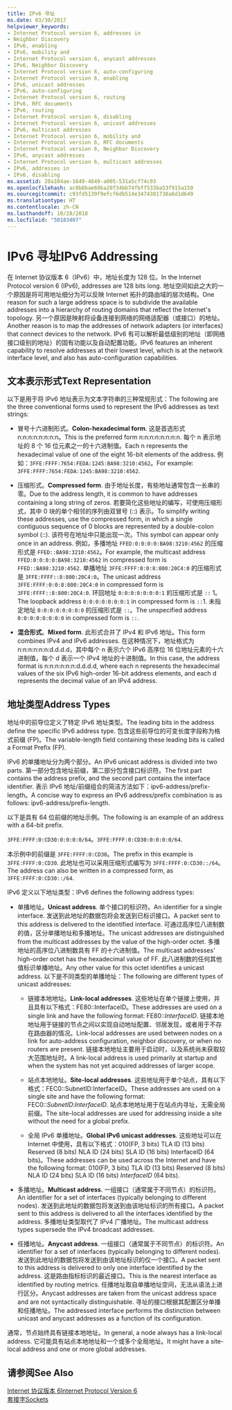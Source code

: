 ```yaml
---
title: IPv6 寻址
ms.date: 03/30/2017
helpviewer_keywords:
- Internet Protocol version 6, addresses in
- Neighbor Discovery
- IPv6, enabling
- IPv6, mobility and
- Internet Protocol version 6, anycast addresses
- IPv6, Neighbor Discovery
- Internet Protocol version 6, auto-configuring
- Internet Protocol version 6, enabling
- IPv6, unicast addresses
- IPv6, auto-configuring
- Internet Protocol version 6, routing
- IPv6, RFC documents
- IPv6, routing
- Internet Protocol version 6, disabling
- Internet Protocol version 6, unicast addresses
- IPv6, multicast addresses
- Internet Protocol version 6, mobility and
- Internet Protocol version 6, RFC documents
- Internet Protocol version 6, Neighbor Discovery
- IPv6, anycast addresses
- Internet Protocol version 6, multicast addresses
- IPv6, addresses in
- IPv6, disabling
ms.assetid: 20a104ae-1649-4649-a005-531a5cf74c93
ms.openlocfilehash: ac8b8bae69ba20f34bb74fbff533ba53f915a150
ms.sourcegitcommit: c93fd5139f9efcf6db514e3474301738a6d1d649
ms.translationtype: HT
ms.contentlocale: zh-CN
ms.lasthandoff: 10/28/2018
ms.locfileid: "50183407"
---
```

# <a name="ipv6-addressing"></a><span data-ttu-id="e8310-102">IPv6 寻址</span><span class="sxs-lookup"><span data-stu-id="e8310-102">IPv6 Addressing</span></span>
<span data-ttu-id="e8310-103">在 Internet 协议版本 6（IPv6）中，地址长度为 128 位。</span><span class="sxs-lookup"><span data-stu-id="e8310-103">In the Internet Protocol version 6 (IPv6), addresses are 128 bits long.</span></span> <span data-ttu-id="e8310-104">地址空间如此之大的一个原因是将可用地址细分为可以反映 Internet 拓扑的路由域的层次结构。</span><span class="sxs-lookup"><span data-stu-id="e8310-104">One reason for such a large address space is to subdivide the available addresses into a hierarchy of routing domains that reflect the Internet's topology.</span></span> <span data-ttu-id="e8310-105">另一个原因是映射将设备连接到网络的网络适配器（或接口）的地址。</span><span class="sxs-lookup"><span data-stu-id="e8310-105">Another reason is to map the addresses of network adapters (or interfaces) that connect devices to the network.</span></span> <span data-ttu-id="e8310-106">IPv6 有可以解析最低级别的地址（即网络接口级别的地址）的固有功能以及自动配置功能。</span><span class="sxs-lookup"><span data-stu-id="e8310-106">IPv6 features an inherent capability to resolve addresses at their lowest level, which is at the network interface level, and also has auto-configuration capabilities.</span></span>  
  
## <a name="text-representation"></a><span data-ttu-id="e8310-107">文本表示形式</span><span class="sxs-lookup"><span data-stu-id="e8310-107">Text Representation</span></span>  
 <span data-ttu-id="e8310-108">以下是用于将 IPv6 地址表示为文本字符串的三种常规形式：</span><span class="sxs-lookup"><span data-stu-id="e8310-108">The following are the three conventional forms used to represent the IPv6 addresses as text strings:</span></span>  
  
-   <span data-ttu-id="e8310-109">冒号十六进制形式。</span><span class="sxs-lookup"><span data-stu-id="e8310-109">**Colon-hexadecimal form**.</span></span> <span data-ttu-id="e8310-110">这是首选形式 n:n:n:n:n:n:n:n。</span><span class="sxs-lookup"><span data-stu-id="e8310-110">This is the preferred form n:n:n:n:n:n:n:n.</span></span> <span data-ttu-id="e8310-111">每个 n 表示地址的 8 个 16 位元素之一的十六进制值。</span><span class="sxs-lookup"><span data-stu-id="e8310-111">Each n represents the hexadecimal value of one of the eight 16-bit elements of the address.</span></span> <span data-ttu-id="e8310-112">例如：`3FFE:FFFF:7654:FEDA:1245:BA98:3210:4562`。</span><span class="sxs-lookup"><span data-stu-id="e8310-112">For example: `3FFE:FFFF:7654:FEDA:1245:BA98:3210:4562`.</span></span>  
  
-   <span data-ttu-id="e8310-113">压缩形式。</span><span class="sxs-lookup"><span data-stu-id="e8310-113">**Compressed form**.</span></span> <span data-ttu-id="e8310-114">由于地址长度，有些地址通常包含一长串的零。</span><span class="sxs-lookup"><span data-stu-id="e8310-114">Due to the address length, it is common to have addresses containing a long string of zeros.</span></span> <span data-ttu-id="e8310-115">若要简化这些地址的编写，可使用压缩形式，其中 0 块的单个相邻的序列由双冒号 (::) 表示。</span><span class="sxs-lookup"><span data-stu-id="e8310-115">To simplify writing these addresses, use the compressed form, in which a single contiguous sequence of 0 blocks are represented by a double-colon symbol (::).</span></span> <span data-ttu-id="e8310-116">该符号在地址中只能出现一次。</span><span class="sxs-lookup"><span data-stu-id="e8310-116">This symbol can appear only once in an address.</span></span> <span data-ttu-id="e8310-117">例如，多播地址 `FFED:0:0:0:0:BA98:3210:4562` 的压缩形式是 `FFED::BA98:3210:4562`。</span><span class="sxs-lookup"><span data-stu-id="e8310-117">For example, the multicast address `FFED:0:0:0:0:BA98:3210:4562` in compressed form is `FFED::BA98:3210:4562`.</span></span> <span data-ttu-id="e8310-118">单播地址 `3FFE:FFFF:0:0:8:800:20C4:0` 的压缩形式是 `3FFE:FFFF::8:800:20C4:0`。</span><span class="sxs-lookup"><span data-stu-id="e8310-118">The unicast address `3FFE:FFFF:0:0:8:800:20C4:0` in compressed form is `3FFE:FFFF::8:800:20C4:0`.</span></span> <span data-ttu-id="e8310-119">环回地址 `0:0:0:0:0:0:0:1` 的压缩形式是 `::` 1。</span><span class="sxs-lookup"><span data-stu-id="e8310-119">The loopback address `0:0:0:0:0:0:0:1` in compressed form is `::`1.</span></span> <span data-ttu-id="e8310-120">未指定地址 `0:0:0:0:0:0:0:0` 的压缩形式是 `::`。</span><span class="sxs-lookup"><span data-stu-id="e8310-120">The unspecified address `0:0:0:0:0:0:0:0` in compressed form is `::`.</span></span>  
  
-   <span data-ttu-id="e8310-121">**混合形式**。</span><span class="sxs-lookup"><span data-stu-id="e8310-121">**Mixed form**.</span></span> <span data-ttu-id="e8310-122">此形式合并了 IPv4 和 IPv6 地址。</span><span class="sxs-lookup"><span data-stu-id="e8310-122">This form combines IPv4 and IPv6 addresses.</span></span> <span data-ttu-id="e8310-123">在这种情况下，地址格式为 n:n:n:n:n:n:d.d.d.d，其中每个 n 表示六个 IPv6 高序位 16 位地址元素的十六进制值，每个 d 表示一个 IPv4 地址的十进制值。</span><span class="sxs-lookup"><span data-stu-id="e8310-123">In this case, the address format is n:n:n:n:n:n:d.d.d.d, where each n represents the hexadecimal values of the six IPv6 high-order 16-bit address elements, and each d represents the decimal value of an IPv4 address.</span></span>  
  
## <a name="address-types"></a><span data-ttu-id="e8310-124">地址类型</span><span class="sxs-lookup"><span data-stu-id="e8310-124">Address Types</span></span>  
 <span data-ttu-id="e8310-125">地址中的前导位定义了特定 IPv6 地址类型。</span><span class="sxs-lookup"><span data-stu-id="e8310-125">The leading bits in the address define the specific IPv6 address type.</span></span> <span data-ttu-id="e8310-126">包含这些前导位的可变长度字段称为格式前缀 (FP)。</span><span class="sxs-lookup"><span data-stu-id="e8310-126">The variable-length field containing these leading bits is called a Format Prefix (FP).</span></span>  
  
 <span data-ttu-id="e8310-127">IPv6 的单播地址分为两个部分。</span><span class="sxs-lookup"><span data-stu-id="e8310-127">An IPv6 unicast address is divided into two parts.</span></span> <span data-ttu-id="e8310-128">第一部分包含地址前缀，第二部分包含接口标识符。</span><span class="sxs-lookup"><span data-stu-id="e8310-128">The first part contains the address prefix, and the second part contains the interface identifier.</span></span> <span data-ttu-id="e8310-129">表示 IPv6 地址/前缀组合的简洁方法如下：ipv6-address/prefix-length。</span><span class="sxs-lookup"><span data-stu-id="e8310-129">A concise way to express an IPv6 address/prefix combination is as follows: ipv6-address/prefix-length.</span></span>  
  
 <span data-ttu-id="e8310-130">以下是具有 64 位前缀的地址示例。</span><span class="sxs-lookup"><span data-stu-id="e8310-130">The following is an example of an address with a 64-bit prefix.</span></span>  
  
 <span data-ttu-id="e8310-131">`3FFE:FFFF:0:CD30:0:0:0:0/64`。</span><span class="sxs-lookup"><span data-stu-id="e8310-131">`3FFE:FFFF:0:CD30:0:0:0:0/64`.</span></span>  
  
 <span data-ttu-id="e8310-132">本示例中的前缀是 `3FFE:FFFF:0:CD30`。</span><span class="sxs-lookup"><span data-stu-id="e8310-132">The prefix in this example is `3FFE:FFFF:0:CD30`.</span></span> <span data-ttu-id="e8310-133">此地址也可以采用压缩形式编写为 `3FFE:FFFF:0:CD30::/64`。</span><span class="sxs-lookup"><span data-stu-id="e8310-133">The address can also be written in a compressed form, as `3FFE:FFFF:0:CD30::/64`.</span></span>  
  
 <span data-ttu-id="e8310-134">IPv6 定义以下地址类型：</span><span class="sxs-lookup"><span data-stu-id="e8310-134">IPv6 defines the following address types:</span></span>  
  
-   <span data-ttu-id="e8310-135">单播地址。</span><span class="sxs-lookup"><span data-stu-id="e8310-135">**Unicast address**.</span></span> <span data-ttu-id="e8310-136">单个接口的标识符。</span><span class="sxs-lookup"><span data-stu-id="e8310-136">An identifier for a single interface.</span></span> <span data-ttu-id="e8310-137">发送到此地址的数据包将会发送到已标识接口。</span><span class="sxs-lookup"><span data-stu-id="e8310-137">A packet sent to this address is delivered to the identified interface.</span></span> <span data-ttu-id="e8310-138">可通过高序位八进制数的值，区分单播地址和多播地址。</span><span class="sxs-lookup"><span data-stu-id="e8310-138">The unicast addresses are distinguished from the multicast addresses by the value of the high-order octet.</span></span> <span data-ttu-id="e8310-139">多播地址的高序位八进制数具有 FF 的十六进制值。</span><span class="sxs-lookup"><span data-stu-id="e8310-139">The multicast addresses' high-order octet has the hexadecimal value of FF.</span></span> <span data-ttu-id="e8310-140">此八进制数的任何其他值标识单播地址。</span><span class="sxs-lookup"><span data-stu-id="e8310-140">Any other value for this octet identifies a unicast address.</span></span> <span data-ttu-id="e8310-141">以下是不同类型的单播地址：</span><span class="sxs-lookup"><span data-stu-id="e8310-141">The following are different types of unicast addresses:</span></span>  
  
    -   <span data-ttu-id="e8310-142">链接本地地址。</span><span class="sxs-lookup"><span data-stu-id="e8310-142">**Link-local addresses**.</span></span> <span data-ttu-id="e8310-143">这些地址在单个链接上使用，并且具有以下格式：FE80::InterfaceID。</span><span class="sxs-lookup"><span data-stu-id="e8310-143">These addresses are used on a single link and have the following format: FE80::*InterfaceID*.</span></span> <span data-ttu-id="e8310-144">链接本地地址用于链接的节点之间以实现自动地址配置、邻居发现，或者用于不存在路由器的情况。</span><span class="sxs-lookup"><span data-stu-id="e8310-144">Link-local addresses are used between nodes on a link for auto-address configuration, neighbor discovery, or when no routers are present.</span></span> <span data-ttu-id="e8310-145">链接本地地址主要用于启动时，以及系统尚未获取较大范围地址时。</span><span class="sxs-lookup"><span data-stu-id="e8310-145">A link-local address is used primarily at startup and when the system has not yet acquired addresses of larger scope.</span></span>  
  
    -   <span data-ttu-id="e8310-146">站点本地地址。</span><span class="sxs-lookup"><span data-stu-id="e8310-146">**Site-local addresses**.</span></span> <span data-ttu-id="e8310-147">这些地址用于单个站点，具有以下格式：FEC0::SubnetID:InterfaceID。</span><span class="sxs-lookup"><span data-stu-id="e8310-147">These addresses are used on a single site and have the following format: FEC0::*SubnetID*:*InterfaceID*.</span></span> <span data-ttu-id="e8310-148">站点本地地址用于在站点内寻址，无需全局前缀。</span><span class="sxs-lookup"><span data-stu-id="e8310-148">The site-local addresses are used for addressing inside a site without the need for a global prefix.</span></span>  
  
    -   <span data-ttu-id="e8310-149">全局 IPv6 单播地址。</span><span class="sxs-lookup"><span data-stu-id="e8310-149">**Global IPv6 unicast addresses**.</span></span> <span data-ttu-id="e8310-150">这些地址可以在 Internet 中使用，具有以下格式：010(FP, 3 bits) TLA ID (13 bits) Reserved (8 bits) NLA ID (24 bits) SLA ID (16 bits) InterfaceID (64 bits)。</span><span class="sxs-lookup"><span data-stu-id="e8310-150">These addresses can be used across the Internet and have the following format: 010(FP, 3 bits) TLA ID (13 bits) Reserved (8 bits) NLA ID (24 bits) SLA ID (16 bits) *InterfaceID* (64 bits).</span></span>  
  
-   <span data-ttu-id="e8310-151">多播地址。</span><span class="sxs-lookup"><span data-stu-id="e8310-151">**Multicast address**.</span></span> <span data-ttu-id="e8310-152">一组接口（通常属于不同节点）的标识符。</span><span class="sxs-lookup"><span data-stu-id="e8310-152">An identifier for a set of interfaces (typically belonging to different nodes).</span></span> <span data-ttu-id="e8310-153">发送到此地址的数据包将发送到由该地址标识的所有接口。</span><span class="sxs-lookup"><span data-stu-id="e8310-153">A packet sent to this address is delivered to all the interfaces identified by the address.</span></span> <span data-ttu-id="e8310-154">多播地址类型取代了 IPv4 广播地址。</span><span class="sxs-lookup"><span data-stu-id="e8310-154">The multicast address types supersede the IPv4 broadcast addresses.</span></span>  
  
-   <span data-ttu-id="e8310-155">任播地址。</span><span class="sxs-lookup"><span data-stu-id="e8310-155">**Anycast address**.</span></span> <span data-ttu-id="e8310-156">一组接口（通常属于不同节点）的标识符。</span><span class="sxs-lookup"><span data-stu-id="e8310-156">An identifier for a set of interfaces (typically belonging to different nodes).</span></span> <span data-ttu-id="e8310-157">发送到此地址的数据包将发送到由该地址标识的仅一个接口。</span><span class="sxs-lookup"><span data-stu-id="e8310-157">A packet sent to this address is delivered to only one interface identified by the address.</span></span> <span data-ttu-id="e8310-158">这是路由指标标识的最近接口。</span><span class="sxs-lookup"><span data-stu-id="e8310-158">This is the nearest interface as identified by routing metrics.</span></span> <span data-ttu-id="e8310-159">任播地址取自单播地址空间，无法从语法上进行区分。</span><span class="sxs-lookup"><span data-stu-id="e8310-159">Anycast addresses are taken from the unicast address space and are not syntactically distinguishable.</span></span> <span data-ttu-id="e8310-160">寻址的接口根据其配置区分单播和任播地址。</span><span class="sxs-lookup"><span data-stu-id="e8310-160">The addressed interface performs the distinction between unicast and anycast addresses as a function of its configuration.</span></span>  
  
 <span data-ttu-id="e8310-161">通常，节点始终具有链接本地地址。</span><span class="sxs-lookup"><span data-stu-id="e8310-161">In general, a node always has a link-local address.</span></span> <span data-ttu-id="e8310-162">它可能具有站点本地地址和一个或多个全局地址。</span><span class="sxs-lookup"><span data-stu-id="e8310-162">It might have a site-local address and one or more global addresses.</span></span>  
  
## <a name="see-also"></a><span data-ttu-id="e8310-163">请参阅</span><span class="sxs-lookup"><span data-stu-id="e8310-163">See Also</span></span>  
 [<span data-ttu-id="e8310-164">Internet 协议版本 6</span><span class="sxs-lookup"><span data-stu-id="e8310-164">Internet Protocol Version 6</span></span>](../../../docs/framework/network-programming/internet-protocol-version-6.md)  
 [<span data-ttu-id="e8310-165">套接字</span><span class="sxs-lookup"><span data-stu-id="e8310-165">Sockets</span></span>](../../../docs/framework/network-programming/sockets.md)
